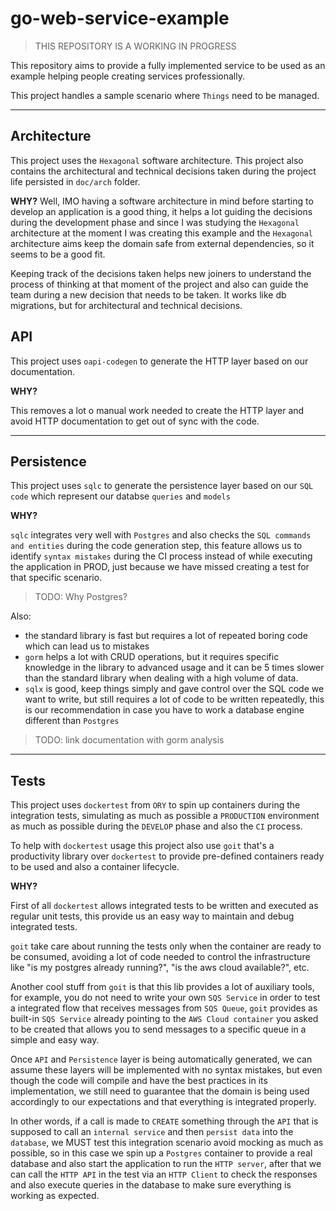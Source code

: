 # go-web-service-example

> THIS REPOSITORY IS A WORKING IN PROGRESS

This repository aims to provide a fully implemented service to be used as an example helping people creating services professionally.

This project handles a sample scenario where `Things` need to be managed.

---

## Architecture

This project uses the `Hexagonal` software architecture.
This project also contains the architectural and technical decisions taken during the project life persisted in `doc/arch` folder.

**WHY?**
Well, IMO having a software architecture in mind before starting to develop an application is a good thing, it helps a lot guiding the decisions during the development phase and since I was studying the `Hexagonal` architecture at the moment I was creating this example and the `Hexagonal` architecture aims keep the domain safe from external dependencies, so it seems to be a good fit.

Keeping track of the decisions taken helps new joiners to understand the process of thinking at that moment of the project and also can guide the team during a new decision that needs to be taken. It works like db migrations, but for architectural and technical decisions.

## API

This project uses `oapi-codegen` to generate the HTTP layer based on our documentation.

**WHY?**

This removes a lot o manual work needed to create the HTTP layer and avoid HTTP documentation to get out of sync with the code.

---

## Persistence

This project uses `sqlc` to generate the persistence layer based on our `SQL code` which represent our databse `queries` and `models`

**WHY?**

`sqlc` integrates very well with `Postgres` and also checks the `SQL commands and entities` during the code generation step, this feature allows us to identify `syntax mistakes` during the CI process instead of while executing the application in PROD, just because we have missed creating a test for that specific scenario.

> TODO: Why Postgres?

Also:

- the standard library is fast but requires a lot of repeated boring code which can lead us to mistakes
- `gorm` helps a lot with CRUD operations, but it requires specific knowledge in the library to advanced usage and it can be 5 times slower than the standard library when dealing with a high volume of data.
- `sqlx` is good, keep things simply and gave control over the SQL code we want to write, but still requires a lot of code to be written repeatedly, this is our recommendation in case you have to work a database engine different than `Postgres`

> TODO: link documentation with gorm analysis

---

## Tests

This project uses `dockertest` from `ORY` to spin up containers during the integration tests, simulating as much as possible a `PRODUCTION` environment as much as possible during the `DEVELOP` phase and also the `CI` process.

To help with `dockertest` usage this project also use `goit` that's a productivity library over `dockertest` to provide pre-defined containers ready to be used and also a container lifecycle.

**WHY?**

First of all `dockertest` allows integrated tests to be written and executed as regular unit tests, this provide us an easy way to maintain and debug integrated tests. 

`goit` take care about running the tests only when the container are ready to be consumed, avoiding a lot of code needed to control the infrastructure like "is my postgres already running?", "is the aws cloud available?", etc.

Another cool stuff from `goit` is that this lib provides a lot of auxiliary tools, for example, you do not need to write your own `SQS Service` in order to test a integrated flow that receives messages from `SQS Queue`, `goit` provides as built-in `SQS Service` already pointing to the `AWS Cloud container` you asked to be created that allows you to send messages to a specific queue in a simple and easy way.

Once `API` and `Persistence` layer is being automatically generated, we can assume these layers will be implemented with no syntax mistakes, but even though the code will compile and have the best practices in its implementation, we still need to guarantee that the domain is being used accordingly to our expectations and that everything is integrated properly.

In other words, if a call is made to `CREATE` something through the `API` that is supposed to call an `internal service` and then `persist data` into the `database`, we MUST test this integration scenario avoid mocking as much as possible, so in this case we spin up a `Postgres` container to provide a real database and also start the application to run the `HTTP server`, after that we can call the `HTTP API` in the test via an `HTTP Client` to check the responses and also execute queries in the database to make sure everything is working as expected.
